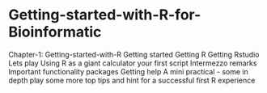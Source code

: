 # Getting-started-with-R-for-Bioinformatic
Chapter-1: Getting-started-with-R
Getting started
Getting R
Getting Rstudio
Lets play
Using R as a giant calculator
your first script
Intermezzo remarks
Important functionality packages
Getting help
A mini practical - some in depth play
some more top tips and hint for a successful first R experience

